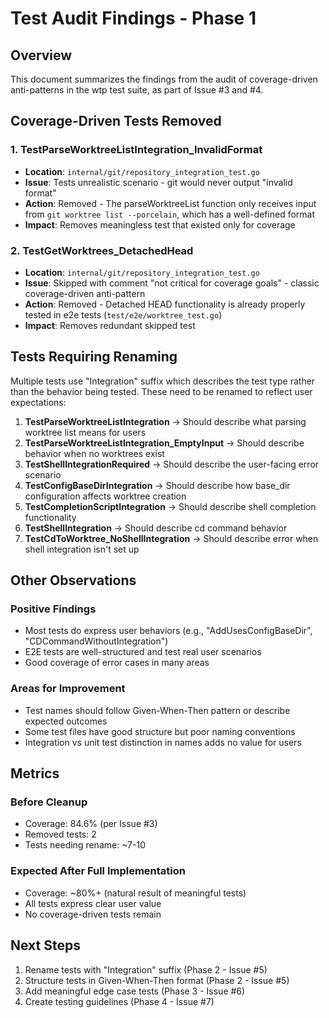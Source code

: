 # Test Audit Findings - Phase 1

## Overview
This document summarizes the findings from the audit of coverage-driven anti-patterns in the wtp test suite, as part of Issue #3 and #4.

## Coverage-Driven Tests Removed

### 1. TestParseWorktreeListIntegration_InvalidFormat
- **Location**: `internal/git/repository_integration_test.go`
- **Issue**: Tests unrealistic scenario - git would never output "invalid format"
- **Action**: Removed - The parseWorktreeList function only receives input from `git worktree list --porcelain`, which has a well-defined format
- **Impact**: Removes meaningless test that existed only for coverage

### 2. TestGetWorktrees_DetachedHead  
- **Location**: `internal/git/repository_integration_test.go`
- **Issue**: Skipped with comment "not critical for coverage goals" - classic coverage-driven anti-pattern
- **Action**: Removed - Detached HEAD functionality is already properly tested in e2e tests (`test/e2e/worktree_test.go`)
- **Impact**: Removes redundant skipped test

## Tests Requiring Renaming

Multiple tests use "Integration" suffix which describes the test type rather than the behavior being tested. These need to be renamed to reflect user expectations:

1. **TestParseWorktreeListIntegration** → Should describe what parsing worktree list means for users
2. **TestParseWorktreeListIntegration_EmptyInput** → Should describe behavior when no worktrees exist
3. **TestShellIntegrationRequired** → Should describe the user-facing error scenario
4. **TestConfigBaseDirIntegration** → Should describe how base_dir configuration affects worktree creation
5. **TestCompletionScriptIntegration** → Should describe shell completion functionality
6. **TestShellIntegration** → Should describe cd command behavior
7. **TestCdToWorktree_NoShellIntegration** → Should describe error when shell integration isn't set up

## Other Observations

### Positive Findings
- Most tests do express user behaviors (e.g., "AddUsesConfigBaseDir", "CDCommandWithoutIntegration")
- E2E tests are well-structured and test real user scenarios
- Good coverage of error cases in many areas

### Areas for Improvement
- Test names should follow Given-When-Then pattern or describe expected outcomes
- Some test files have good structure but poor naming conventions
- Integration vs unit test distinction in names adds no value for users

## Metrics

### Before Cleanup
- Coverage: 84.6% (per Issue #3)
- Removed tests: 2
- Tests needing rename: ~7-10

### Expected After Full Implementation
- Coverage: ~80%+ (natural result of meaningful tests)
- All tests express clear user value
- No coverage-driven tests remain

## Next Steps
1. Rename tests with "Integration" suffix (Phase 2 - Issue #5)
2. Structure tests in Given-When-Then format (Phase 2 - Issue #5)
3. Add meaningful edge case tests (Phase 3 - Issue #6)
4. Create testing guidelines (Phase 4 - Issue #7)